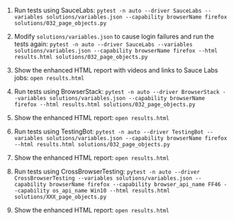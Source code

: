 1. Run tests using SauceLabs: `pytest -n auto --driver SauceLabs --variables solutions/variables.json --capability browserName firefox solutions/032_page_objects.py`

2. Modify `solutions/variables.json` to cause login failures and run the tests again: `pytest -n auto --driver SauceLabs --variables solutions/variables.json --capability browserName firefox --html results.html solutions/032_page_objects.py`

3. Show the enhanced HTML report with videos and links to Sauce Labs jobs: `open results.html`

4. Run tests using BrowserStack: `pytest -n auto --driver BrowserStack --variables solutions/variables.json --capability browserName firefox --html results.html solutions/032_page_objects.py`

5. Show the enhanced HTML report: `open results.html`

6. Run tests using TestingBot: `pytest -n auto --driver TestingBot --variables solutions/variables.json --capability browserName firefox --html results.html solutions/032_page_objects.py`

7. Show the enhanced HTML report: `open results.html`

8. Run tests using CrossBrowserTesting: `pytest -n auto --driver CrossBrowserTesting --variables solutions/variables.json --capability browserName firefox --capability browser_api_name FF46 --capability os_api_name Win10 --html results.html solutions/XXX_page_objects.py`

9. Show the enhanced HTML report: `open results.html`
